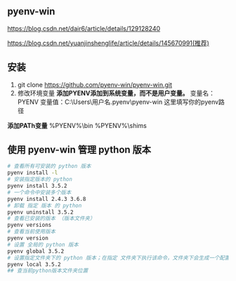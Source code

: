 ## pyenv-win  
https://blog.csdn.net/dair6/article/details/129128240

https://blog.csdn.net/yuanjinshenglife/article/details/145670991(推荐)
## 安装

1. git clone https://github.com/pyenv-win/pyenv-win.git
2. 修改环境变量
**添加PYENV添加到系统变量，而不是用户变量。**
变量名：PYENV
变量值：C:\Users\用户名.pyenv\pyenv-win 这里填写你的pyenv路径

**添加PATh变量**
%PYENV%\bin
%PYENV%\shims

## 使用 pyenv-win 管理 python 版本

``` bash
# 查看所有可安装的 python 版本
pyenv install -l
# 安装指定版本的 python
pyenv install 3.5.2
# 一个命令中安装多个版本
pyenv install 2.4.3 3.6.8
# 卸载 指定 版本 的 python
pyenv uninstall 3.5.2
# 查看已安装的版本 （版本文件夹）
pyenv versions
# 查看当前使用版本
pyenv version
# 设置 全局的 python 版本
pyenv global 3.5.2
# 设置指定文件夹下的 python 版本；在指定 文件夹下执行该命令，文件夹下会生成一个配置文件（不能删除）
pyenv local 3.5.2
## 查当前python版本文件夹位置 

